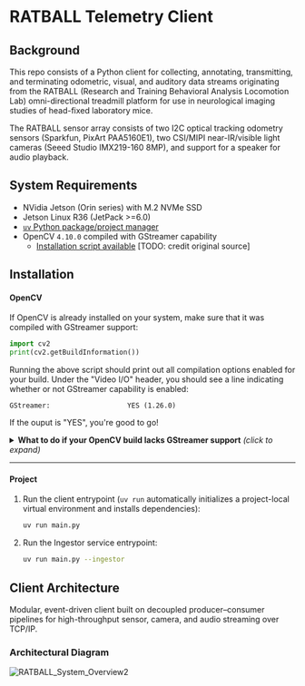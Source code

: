 # RATBALL Telemetry Client

## Background
This repo consists of a Python client for collecting, annotating, transmitting, and terminating odometric, visual, and auditory data streams originating from the RATBALL (Research and Training Behavioral Analysis Locomotion Lab) omni-directional treadmill platform for use in neurological imaging studies of head-fixed laboratory mice.

The RATBALL sensor array consists of two I2C optical tracking odometry sensors (Sparkfun, PixArt PAA5160E1), two CSI/MIPI near-IR/visible light cameras (Seeed Studio IMX219-160 8MP), and support for a speaker for audio playback.

## System Requirements
- NVidia Jetson (Orin series) with M.2 NVMe SSD 
- Jetson Linux R36 (JetPack >=6.0)
- [`uv` Python package/project manager](https://github.com/astral-sh/uv)
- OpenCV `4.10.0` compiled with GStreamer capability 
  - [Installation script available](https://github.com/RATBALL-Org/RATBALL/blob/main/scripts/install_opencv_with_gstreamer_cap.sh) [TODO: credit original source]


## Installation
#### OpenCV
If OpenCV is already installed on your system, make sure that it was compiled with GStreamer support:
```python
import cv2
print(cv2.getBuildInformation())
```  
Running the above script should print out all compilation options enabled for your build. Under the "Video I/O" header, you should see a line indicating whether or not GStreamer capability is enabled:
```
GStreamer:                   YES (1.26.0)
```
If the ouput is "YES", you're good to go!


<details>
<summary><strong>What to do if your OpenCV build lacks GStreamer support</strong> <em>(click to expand)</em></summary>

1. Run the provided installer script to compile and build a compatible OpenCV version by navigating your shell to the root directory of the repo and running the following command:
    ```sh
    ./scripts/install_opencv_with_gstreamer_cap.sh
    ```
    The script will prompt a Y/N response on whether you would like to remove any existing opencv distribution packages (strongly recommended).

2. Source the following file in your active shell to update values for the `$LD_LIBRARY_PATH` and `$PYTHONPATH` environment variables, i.e.:
    ```sh
    source ./scripts/opencv_paths.profile
    ```

	_Optional:_  
    To persist environment variable updates after the current shell session ends, append the profile file to your shell's `.*rc` file.
    ```sh
    # For single-user BASH:
    cat ./scripts/opencv_paths.profile >> $HOME/.profile

    # For single-user ZSH:
    cat ./scripts/opencv_paths.profile >> $HOME/.zprofile

    # System-wide (not recommended):
    cat ./scripts/opencv_paths.profile >> /etc/profile
    ```

3. Permit `uv` to use the system `site-packages` installation of OpenCV by running the following command from the repo root directory:
    ```sh
    sed -i 's/include-system-site-packages = false/include-system-site-packages = true/' .venv/pyvenv.cfg
    ```

At this point, the output of `cv2.getBuildInformation()` should report that GStreamer support is enabled!

</details>

---
#### Project

1. Run the client entrypoint (`uv run` automatically initializes a project-local virtual environment and installs dependencies):
    ```sh
    uv run main.py
    ```

2. Run the Ingestor service entrypoint:  
   ```sh
   uv run main.py --ingestor
   ```

## Client Architecture
<!-- [TODO: Review and finalize 1-line summary] -->

Modular, event-driven client built on decoupled producer–consumer pipelines for high-throughput sensor, camera, and audio streaming over TCP/IP.

### Architectural Diagram

![RATBALL_System_Overview2](https://github.com/user-attachments/assets/cf4d3c72-9e6b-46e9-883b-9ff9e60b81be)

<!--
### Data Capture and Audio Playback
[TODO: desc.]

### Event loop
[TODO: desc.]

### Networking
[TODO: desc.]

### Ingestor and Brain-Machine-Interface Servers
[TODO: desc.]


## License
[TODO]

## Acknowledgments
[TODO]
-->
